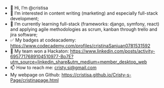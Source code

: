 - 👋 Hi, I’m @cristisa
- 👀 I’m interested in content writing (marketing) and especially full-stack development;
- 🌱 I’m currently learning full-stack (frameworks: django, symfony, react) 
      and applying agile methodologies as scrum, kanban through trello and jira software;
- ✅ My badges at codeacademy: https://www.codecademy.com/profiles/cristinaSanjuan0781531592
- 🥇 My team won a Hackaton: https://www.linkedin.com/posts/activity-6957717689104510977-Bo7E?utm_source=linkedin_share&utm_medium=member_desktop_web
- 📫 How to reach me: cristy.si@gmail.com
- My webpage on Github: https://cristisa.github.io/Cristy-s-Page/cristinapage.html


<!---
cristisa/cristisa is a ✨ special ✨ repository because its `README.md` (this file) appears on your GitHub profile.
You can click the Preview link to take a look at your changes.
--->
